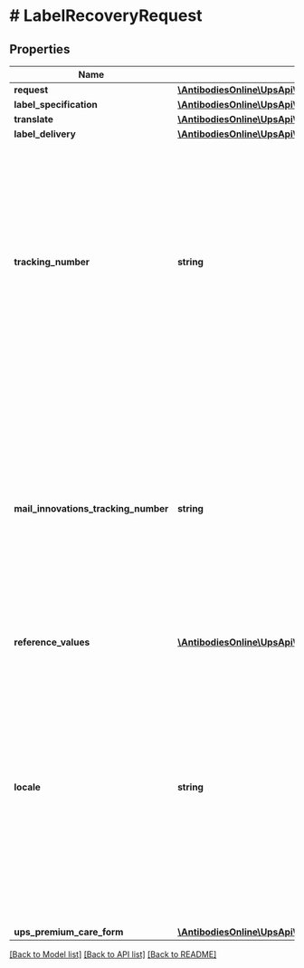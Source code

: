 # # LabelRecoveryRequest

## Properties

Name | Type | Description | Notes
------------ | ------------- | ------------- | -------------
**request** | [**\AntibodiesOnline\UpsApi\Shipping\LabelRecoveryRequestRequest**](LabelRecoveryRequestRequest.md) |  |
**label_specification** | [**\AntibodiesOnline\UpsApi\Shipping\LabelRecoveryRequestLabelSpecification**](LabelRecoveryRequestLabelSpecification.md) |  | [optional]
**translate** | [**\AntibodiesOnline\UpsApi\Shipping\LabelRecoveryRequestTranslate**](LabelRecoveryRequestTranslate.md) |  | [optional]
**label_delivery** | [**\AntibodiesOnline\UpsApi\Shipping\LabelRecoveryRequestLabelDelivery**](LabelRecoveryRequestLabelDelivery.md) |  | [optional]
**tracking_number** | **string** | Small Package Tracking Number. Required if Mail Innovations Tracking Number or ReferenceNumber/Value and ShipperNumber is not provided.  If only TrackingNumber is provided, the request will be treated as Small Package Shipment. Label Recovery will return label for Small Package Tracking Number. If both, TrackingNumber and MailInnovationsTrackingNumber are provided, the request will be treated as Dual Mail Innovations Return Shipment. Label Recovery will return two labels one each for - Small Package Tracking Number and Mail Innovations Return Tracking Number. | [optional]
**mail_innovations_tracking_number** | **string** | Mail Innovations Tracking Number.  Required if Tracking Number or ReferenceNumber/Value is not populated.  If only MailInnovationsTrackingNumber is provided, the request will be treated as Single Mail Innovations Return Shipment. Label Recovery will return label for Mail Innovations Return Tracking Number. If both, TrackingNumber and MailInnovationsTrackingNumber are provided, the request will be treated as Dual Mail Innovations Return Shipment. Label Recovery will return two labels one each for - Small Package Tracking Number and Mail Innovations Return Tracking Number. | [optional]
**reference_values** | [**\AntibodiesOnline\UpsApi\Shipping\LabelRecoveryRequestReferenceValues**](LabelRecoveryRequestReferenceValues.md) |  | [optional]
**locale** | **string** | Represents 5 character ISO Locale that allows the user to request Reference Number Code on Label, Label instructions, Receipt instructions (if available for given tracking number) and High Value Report (if available for given tracking number) in desired language.  Locale is specified by the combination of language code and country or territory code - 2 character language code and 2 character country code seperated by an underscore (&#39;_&#39;) character. Example - de_DE. Please refer to Appendix for supported values for Locale.  Either Translate container or Locale element can be present in a given request. Both can&#39;t be requested together in same request. | [optional]
**ups_premium_care_form** | [**\AntibodiesOnline\UpsApi\Shipping\LabelRecoveryRequestUPSPremiumCareForm**](LabelRecoveryRequestUPSPremiumCareForm.md) |  | [optional]

[[Back to Model list]](../../README.md#models) [[Back to API list]](../../README.md#endpoints) [[Back to README]](../../README.md)
